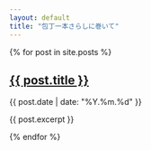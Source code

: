 ```yaml
---
layout: default
title: "包丁一本さらしに巻いて"
---
```

{% for post in site.posts %}
  <section>
    <h2><a class="post-title" href="{{ post.url }}">{{ post.title }}</a></h2>
    <p>{{ post.date | date: "%Y.%m.%d" }}</p>
    <p>{{ post.excerpt }}</p>
  </section>
{% endfor %}
<script>
  (function(i,s,o,g,r,a,m){i['GoogleAnalyticsObject']=r;i[r]=i[r]||function(){
  (i[r].q=i[r].q||[]).push(arguments)},i[r].l=1*new Date();a=s.createElement(o),
  m=s.getElementsByTagName(o)[0];a.async=1;a.src=g;m.parentNode.insertBefore(a,m)
  })(window,document,'script','//www.google-analytics.com/analytics.js','ga');

  ga('create', 'UA-50431971-1', 'akirachiku.com');
  ga('send', 'pageview');
</script>
